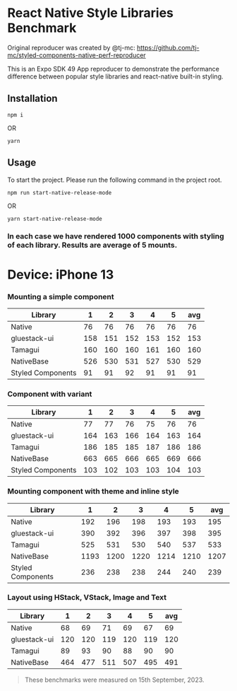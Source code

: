 # React Native Style Libraries Benchmark

Original reproducer was created by @tj-mc: https://github.com/tj-mc/styled-components-native-perf-reproducer

This is an Expo SDK 49 App reproducer to demonstrate the performance difference between popular style libraries and react-native built-in styling.

## Installation
```
npm i
```
OR

```
yarn
```


## Usage
To start the project. Please run the following command in the project root.

```
npm run start-native-release-mode
```
OR
```
yarn start-native-release-mode
```

### In each case we have rendered 1000 components with styling of each library. Results are average of 5 mounts.

# Device: iPhone 13

### Mounting a simple component

| Library           | 1   | 2   | 3   | 4   | 5   | avg |
| ----------------- | --- | --- | --- | --- | --- | --- |
| Native            | 76  | 76  | 76  | 76  | 76  | 76  |
| gluestack-ui      | 158 | 151 | 152 | 153 | 152 | 153 |
| Tamagui           | 160 | 160 | 160 | 161 | 160 | 160 |
| NativeBase        | 526 | 530 | 531 | 527 | 530 | 529 |
| Styled Components | 91  | 91  | 92  | 91  | 91  | 91  |

### Component with variant

| Library           | 1   | 2   | 3   | 4   | 5   | avg |
| ----------------- | --- | --- | --- | --- | --- | --- |
| Native            | 77  | 77  | 76  | 75  | 76  | 76  |
| gluestack-ui      | 164 | 163 | 166 | 164 | 163 | 164 |
| Tamagui           | 186 | 185 | 185 | 187 | 186 | 186 |
| NativeBase        | 663 | 665 | 666 | 665 | 669 | 666 |
| Styled Components | 103 | 102 | 103 | 103 | 104 | 103 |

### Mounting component with theme and inline style

| Library           | 1    | 2    | 3    | 4    | 5    | avg  |
| ----------------- | ---- | ---- | ---- | ---- | ---- | ---- |
| Native            | 192  | 196  | 198  | 193  | 193  | 195  |
| gluestack-ui      | 390  | 392  | 396  | 397  | 398  | 395  |
| Tamagui           | 525  | 531  | 530  | 540  | 537  | 533  |
| NativeBase        | 1193 | 1200 | 1220 | 1214 | 1210 | 1207 |
| Styled Components | 236  | 238  | 238  | 244  | 240  | 239  |

### Layout using HStack, VStack, Image and Text

| Library      | 1   | 2   | 3   | 4   | 5   | avg |
| ------------ | --- | --- | --- | --- | --- | --- |
| Native       | 68  | 69  | 71  | 69  | 67  | 69  |
| gluestack-ui | 120 | 120 | 119 | 120 | 119 | 120 |
| Tamagui      | 89  | 93  | 90  | 88  | 90  | 90  |
| NativeBase   | 464 | 477 | 511 | 507 | 495 | 491 |

> These benchmarks were measured on 15th September, 2023.
